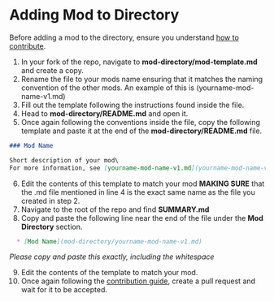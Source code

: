 # Adding Mod to Directory

Before adding a mod to the directory, ensure you understand [how to contribute](../meta/contributing.md).

1. In your fork of the repo, navigate to **mod-directory/mod-template.md** and create a copy.
2. Rename the file to your mods name ensuring that it matches the naming convention of the other mods. An example of this is (yourname-mod-name-v1.md)
3. Fill out the template following the instructions found inside the file.
4. Head to **mod-directory/README.md** and open it.
5. Once again following the conventions inside the file, copy the following template and paste it at the end of the **mod-directory/README.md** file.

```md
### Mod Name

Short description of your mod\
For more information, see [yourname-mod-name-v1.md](yourname-mod-name-v1.md "mention")
```

6. Edit the contents of this template to match your mod **MAKING SURE** that the .md file mentioned in line 4 is the exact same name as the file you created in step 2.
7. Navigate to the root of the repo and find **SUMMARY.md**
8. Copy and paste the following line near the end of the file under the **Mod Directory** section.

```md
  * [Mod Name](mod-directory/yourname-mod-name-v1.md)
```
_Please copy and paste this exactly, including the whitespace_

9. Edit the contents of the template to match your mod.
10. Once again following the [contribution guide](../meta/contributing.md), create a pull request and wait for it to be accepted.